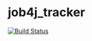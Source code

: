 # job4j_tracker

[![Build Status](https://app.travis-ci.com/mallet322/job4j_tracker.svg?branch=master)](https://app.travis-ci.com/mallet322/job4j_tracker)